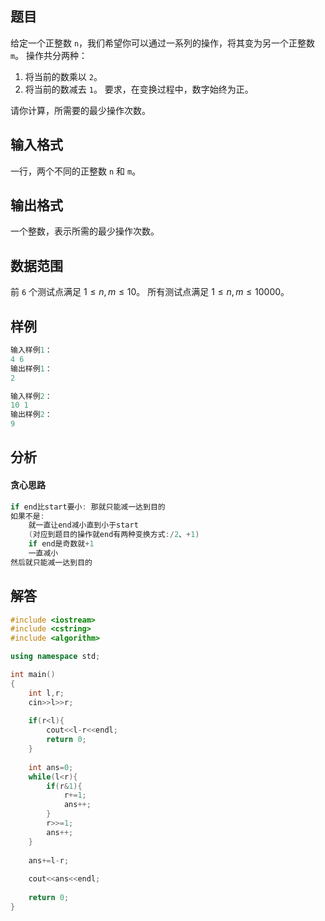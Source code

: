 ## 题目
给定一个正整数 `n`，我们希望你可以通过一系列的操作，将其变为另一个正整数 `m`。
操作共分两种：
1. 将当前的数乘以 `2`。
2. 将当前的数减去 `1`。
要求，在变换过程中，数字始终为正。

请你计算，所需要的最少操作次数。

## 输入格式
一行，两个不同的正整数 `n` 和 `m`。

## 输出格式
一个整数，表示所需的最少操作次数。

## 数据范围
前 `6` 个测试点满足 $1≤n,m≤10$。
所有测试点满足 $1≤n,m≤10000$。


## 样例
```c++
输入样例1：
4 6
输出样例1：
2

输入样例2：
10 1
输出样例2：
9
```

## 分析
#### 贪心思路
```c++
if end比start要小: 那就只能减一达到目的
如果不是:
    就一直让end减小直到小于start
    (对应到题目的操作就end有两种变换方式:/2、+1)
    if end是奇数就+1
    一直减小
然后就只能减一达到目的
```

## 解答
```c++
#include <iostream>
#include <cstring>
#include <algorithm>

using namespace std;

int main()
{
    int l,r;
    cin>>l>>r;
    
    if(r<l){
        cout<<l-r<<endl;
        return 0;
    }
    
    int ans=0;
    while(l<r){
        if(r&1){
            r+=1;
            ans++;
        }
        r>>=1;
        ans++;
    }
    
    ans+=l-r;
    
    cout<<ans<<endl;
    
    return 0;
}
```
